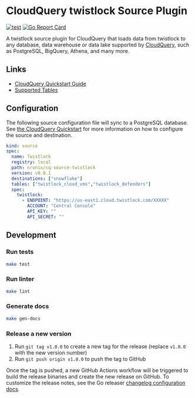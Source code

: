 # CloudQuery twistlock Source Plugin

[![test](https://github.com/nronix/cq-source-twistlock/actions/workflows/test.yaml/badge.svg)](https://github.com/nronix/cq-source-twistlock/actions/workflows/test.yaml)
[![Go Report Card](https://goreportcard.com/badge/github.com/nronix/cq-source-twistlock)](https://goreportcard.com/report/github.com/nronix/cq-source-twistlock)

A twistlock source plugin for CloudQuery that loads data from twistlock to any database, data warehouse or data lake supported by [CloudQuery](https://www.cloudquery.io/), such as PostgreSQL, BigQuery, Athena, and many more.

## Links

 - [CloudQuery Quickstart Guide](https://www.cloudquery.io/docs/quickstart)
 - [Supported Tables](docs/tables/README.md)


## Configuration

The following source configuration file will sync to a PostgreSQL database. See [the CloudQuery Quickstart](https://www.cloudquery.io/docs/quickstart) for more information on how to configure the source and destination.

```yaml
kind: source
spec:
  name: Twistlock
  registry: local
  path: nronix/cq-source-twistlock
  version: v0.0.1
  destinations: ["snowflake"]
  tables: ["twistlock_cloud_vms","twistlock_defenders"]
  spec:
    twistlock:
      - ENDPOINT: "https://us-east1.cloud.twistlock.com/XXXXX"
        ACCOUNT: "Central Console"
        API_KEY: ""
        API_SECRET: ""
```

## Development

### Run tests

```bash
make test
```

### Run linter

```bash
make lint
```

### Generate docs

```bash
make gen-docs
```

### Release a new version

1. Run `git tag v1.0.0` to create a new tag for the release (replace `v1.0.0` with the new version number)
2. Run `git push origin v1.0.0` to push the tag to GitHub  

Once the tag is pushed, a new GitHub Actions workflow will be triggered to build the release binaries and create the new release on GitHub.
To customize the release notes, see the Go releaser [changelog configuration docs](https://goreleaser.com/customization/changelog/#changelog).

